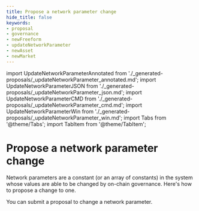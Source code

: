 ```yaml
---
title: Propose a network parameter change
hide_title: false
keywords:
- proposal
- governance
- newFreeform
- updateNetworkParameter
- newAsset
- newMarket
---
```


import UpdateNetworkParameterAnnotated from './_generated-proposals/_updateNetworkParameter_annotated.md';
import UpdateNetworkParameterJSON from './_generated-proposals/_updateNetworkParameter_json.md';
import UpdateNetworkParameterCMD from './_generated-proposals/_updateNetworkParameter_cmd.md';
import UpdateNetworkParameterWin from './_generated-proposals/_updateNetworkParameter_win.md';
import Tabs from '@theme/Tabs';
import TabItem from '@theme/TabItem';

# Propose a network parameter change
Network parameters are a constant (or an array of constants) in the system whose values are able to be changed by on-chain governance. Here's how to propose a change to one.

You can submit a proposal to change a network parameter. 

<Tabs groupId="updateNetworkParameter">
  <TabItem value="annotated" label="Annotated example">
    <UpdateNetworkParameterAnnotated />
  </TabItem>
  <TabItem value="json" label="JSON example">
    <UpdateNetworkParameterJSON />
  </TabItem>
  <TabItem value="cmd" label="Linux / OSX">
    <UpdateNetworkParameterCMD />
  </TabItem>
  <TabItem value="win" label="Windows">
    <UpdateNetworkParameterWin />
  </TabItem>
</Tabs>
